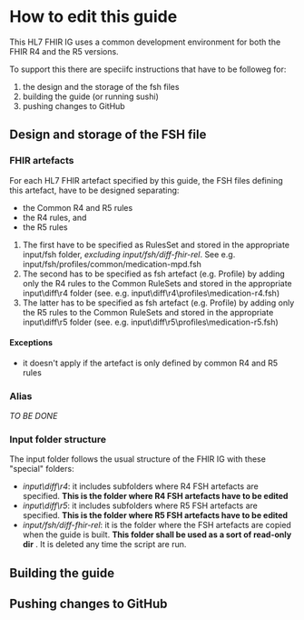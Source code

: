 # How to edit this guide

This HL7 FHIR IG uses a common development environment for both the FHIR R4 and the R5 versions.

To support this there are speciifc instructions that have to be followeg for:
 1. the design and the storage of the fsh files
 1. building the guide (or running sushi)
 1. pushing changes to GitHub


 ## Design and storage of the FSH file

 ### FHIR artefacts

 For each HL7 FHIR artefact specified by this guide, the FSH files defining this artefact, have to be designed separating:
 * the Common R4 and R5 rules
 * the R4 rules, and
 * the R5 rules
 
 1. The first have to be specified as RulesSet and stored in the appropriate input/fsh folder, *excluding input/fsh/diff-fhir-rel*. See e.g. input/fsh/profiles/common/medication-mpd.fsh
 1. The second has to be specified as fsh artefact (e.g. Profile) by adding only the R4 rules to the Common RuleSets and stored in the appropriate input\diff\r4 folder (see. e.g. input\diff\r4\profiles\medication-r4.fsh)
1. The latter has to be specified as fsh artefact (e.g. Profile) by adding only the R5 rules to the Common RuleSets and stored in the appropriate input\diff\r5 folder (see. e.g.  input\diff\r5\profiles\medication-r5.fsh)

#### Exceptions
* it doesn't apply if the artefact is only defined by common R4 and R5 rules 


### Alias

*TO BE DONE*

### Input folder structure

The input folder follows the usual structure of the FHIR IG with these "special" folders:
* *input\diff\r4*: it includes subfolders where R4 FSH artefacts are specified. **This is the folder where R4 FSH artefacts have to be edited**
* *input\diff\r5*: it includes subfolders where R5 FSH artefacts are specified. **This is the folder where R5 FSH artefacts have to be edited**
* *input/fsh/diff-fhir-rel*: it is the folder where the FSH artefacts are copied when the guide is built. **This folder shall be used as a sort of read-only dir** . It is deleted any time the script are run.

 

## Building the guide


## Pushing changes to GitHub
